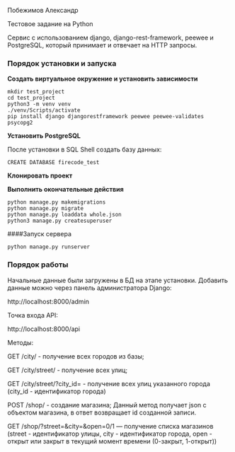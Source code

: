 Побежимов Александр

Тестовое задание на Python

Cервис с использованием django, django-rest-framework, peewee и PostgreSQL, который принимает и отвечает на HTTP запросы.

### Порядок установки и запуска

**Создать виртуальное окружение и установить зависимости**

    mkdir test_project
    cd test_project
    python3 -m venv venv
    ./venv/Scripts/activate
    pip install django djangorestframework peewee peewee-validates psycopg2

**Установить PostgreSQL**

После установки в SQL Shell создать базу данных:

    CREATE DATABASE firecode_test    
 
**Клонировать проект**

**Выполнить окончательные действия**

    python manage.py makemigrations
    python manage.py migrate
    python manage.py loaddata whole.json
    python3 manage.py createsuperuser

####Запуск сервера

    python manage.py runserver

### Порядок работы

Начальные данные были загружены в БД на этапе установки. Добавить данные можно через панель администратора Django:

http://localhost:8000/admin

Точка входа API:

http://localhost:8000/api

Методы:

GET /city/ - получение всех городов из базы; 

GET /city/street/ - получение всех улиц; 

GET /city/street/?city_id= - получение всех улиц указанного города (city_id - идентификатор города)  

POST /shop/ - создание магазина; Данный метод получает json c 
объектом магазина, в ответ возвращает id созданной записи.  

GET /shop/?street=&city=&open=0/1 — получение списка магазинов (street - идентификатор улицы, city - идентификатор города, open - открыт или закрыт в текущий момент времени (0-закрыт, 1-открыт))